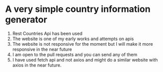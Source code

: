 # A very simple country information generator
1. Rest Countries Api has been used
2. The website is one of my early works and attempts on apis
3. The website is not responsive for the moment but I will make it more responsive in the near future
4. I am open to the pull requests and you can send any of them
5. I have used fetch api and not axios and might do a similar website with axios in the near future.

